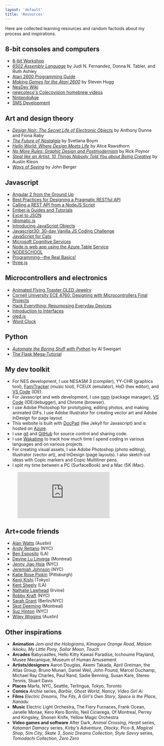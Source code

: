 ```yaml
---
layout: 'default'
title: 'Resources'
---
```


Here are collected learning resources and random factoids about my process and inspirations.


## 8-bit consoles and computers
  - [8-bit Workshop](http://www.8bitworkshop.com)
  - *[6502 Assembly Language](http://www.amazon.com/Assembly-Language-Programming-Self-teaching-Guides/dp/0471861200)* by Judi N. Fernandez, Donna N. Tabler, and Ruth Ashley
  - [Atari 2600 Programming Guide](http://www.atariage.com/2600/programming/)
  - *[Making Games for the Atari 2600](https://www.amazon.com/Making-Games-Atari-2600-Steven/dp/1541021304/)* by Steven Hugg
  - [NesDev Wiki](http://wiki.nesdev.com/w/index.php/Nesdev_Wiki)
  - [newcoleco's Colecovision homebrew videos](https://www.youtube.com/playlist?list=PL7C48074376C9BAA0)
  - [NintendoAge](http://www.nintendoage.com)
  - [SMS Development](http://www.smspower.org/Development/Index)


## Art and design theory
  - *[Design Noir: The Secret Life of Electronic Objects](https://www.amazon.com/Design-Noir-Secret-Electronic-Objects/dp/3764365668/)* by Anthony Dunne and Fiona Raby
  - *[The Future of Nostalgia](https://www.amazon.com/Future-Nostalgia-Svetlana-Boym/dp/0465007082/)* by Svetlana Boym
  - *[Hello World: Where Design Meets Life](https://www.amazon.com/Hello-World-Where-Design-Meets/dp/1468308068)* by Alice Rawsthorn
  - *[No More Rules: Graphic Design and Postmodernism](https://www.amazon.com/No-More-Rules-Graphic-Postmodernism/dp/0300100345/)* by Rick Poynor
  - *[Steal like an Artist: 10 Things Nobody Told You about Being Creative](http://austinkleon.com/2011/03/30/how-to-steal-like-an-artist-and-9-other-things-nobody-told-me)* by Austin Kleon
  - *[Ways of Seeing](https://www.amazon.com/Ways-Seeing-Based-BBC-Television/dp/0140135154/)* by John Berger


## Javascript
  - [Angular 2 from the Ground Up](https://www.youtube.com/watch?v=IWVAPIDXzFY)
  - [Best Practices for Designing a Pragmatic RESTful API](http://www.vinaysahni.com/best-practices-for-a-pragmatic-restful-api#restful)  
  - [Calling a REST API from a NodeJS Script](https://rapiddg.com/blog/calling-rest-api-nodejs-script)
  - [Ember.js Guides and Tutorials](https://guides.emberjs.com/v2.11.0/)
  - [Excel to JSON](https://github.com/mhaemmerle/excel-to-json)
  - [idiomatic.js](https://github.com/rwaldron/idiomatic.js)
  - [Introducing JavaScript Objects](https://developer.mozilla.org/en-US/docs/Learn/JavaScript/Objects)
  - [Javascript30: 30-day Vanilla JS Coding Challenge](http://wesbos.com/javascript30/)
  - [JavaScript for Cats](http://jsforcats.com/)
  - [Microsoft Cognitive Services](http://www.microsoft.com/cognitive)
  - [Node.js web app using the Azure Table Service](https://docs.microsoft.com/en-us/azure/app-service-web/storage-nodejs-use-table-storage-web-site)
  - [NODESCHOOL](https://nodeschool.io/)
  - [Programming--the Real Basics!](https://dev.opera.com/articles/programming-the-real-basics/)
  - [three.js](https://github.com/mrdoob/three.js)


## Microcontrollers and electronics
  - [Animated Flying Toaster OLED Jewelry](https://learn.adafruit.com/animated-flying-toaster-oled-jewelry/overview)      
  - [Cornell University ECE 4760: Designing with Microcontrollers Final Projects](http://people.ece.cornell.edu/land/courses/ece4760/FinalProjects/)
  - [Hack Everything: Repurposing Everyday Devices](https://www.youtube.com/watch?v=VY9SBPo1Oy8)
  - [Introduction to Interfaces](https://www.youtube.com/watch?v=nMZJwspSkAc)
  - [oled.js](https://github.com/noopkat/oled-js)
  - [Word Clock](https://www.hackster.io/wgbartley/word-clock-v2-26adee)


## Python
  - *[Automate the Boring Stuff with Python](http://www.automatetheboringstuff.com)* by Al Sweigart
  - [The Flask Mega-Tutorial](https://blog.miguelgrinberg.com/post/the-flask-mega-tutorial-part-i-hello-world)


## My dev toolkit
  - For NES development, I use NESASM 3 (compiler), YY-CHR (graphics tool), [FamiTracker](http://www.famitracker.com/) (music tool), FCEUX (emulator), HxD (hex editor), and [VS Code](http://code.visualstudio.com) (IDE).
  - For Javascript and web development, I use [npm](http://npmjs.org) (package manager), [VS Code](http://code.visualstudio.com) (IDE/debugger), and Chrome (browser).
  - I use Adobe Photoshop for prototyping, editing photos, and making animated GIFs. I use Adobe Illustrator for creating vector art and Adobe InDesign for page layout.
  - This website is built with [DocPad](http://docpad.org) (like Jekyll for Javascript) and is hosted on [Azure](http://azure.microsoft.com).
  - I use [git](https://git-scm.com/) and [GitHub](http://github.com) for source control and sharing code.
  - I use [Wakatime](https://wakatime.com/) to track how much time I spend coding in various languages and on various projects.
  - For creating visual assets, I use Adobe Photoshop (photo editing), Illustrator (vector art), and InDesign (page layouts). I also sketch out ideas with Copic markers and Copic Multiliner pens.
  - I split my time between a PC (SurfaceBook) and a Mac (5K iMac).

<figure><embed src="https://wakatime.com/share/@hxlnt/47749de7-8b68-42f7-a105-bfe4bef1c801.svg"></embed></figure>


## Art+code friends
  - [Alan Watts](http://www.clawfun.com) (Austin)
  - [Andy Reitano](http://www.andrewreitano.com/) (NYC)
  - [Ben Esposito](http://torahhorse.com) (LA)
  - [Devine Lu Linvega](http://www.wiki.xxiivv.com/) (Montreal)
  - [Jenny Jiao Hsia](http://qdork.com) (NYC)
  - [Jeremiah Johnson](http://www.datacorruption.org) (NYC)
  - [Katie Rose Pipkin](http://katierosepipkin.com) (Pittsburgh)
  - [Kenji Kishi](http://m7kenji.com) (Tokyo)
  - [Kent Sheely](http://www.kentsheely.com) (LA)
  - [Nathalie Lawhead](http://alienmelon.com) (Irvine)
  - [Robby Kraft](http://robbykraft.com/) (NYC)
  - [Sarah Grant](http://www.chootka.com/) (Berlin/NYC)
  - [Skot Deeming](http://www.mrghosty.com/) (Montreal)
  - [Suz Hinton](http://noopkat.com/) (NYC)
  - [Wiley Wiggins](http://wileywiggins.com) (Austin)


## Other inspirations
  - **Animation** *Jem and the Holograms*, *Kimagure Orange Road*, *Maison Ikkoku*, *My Little Pony*, *Sailor Moon*, *Touch*
  - **Arcades** Babycastles, Hello Kitty Kawaii Paradise, Icchoume Playland, Musee Mecanique, Museum of Human Amusement
  - **Artists/designers** Aaron Douglas, Akemi Takada, April Greiman, the Atlas Group, Bruno Munari, Daniel Weil, John Pound, Marcel Duchamp, Michael Ray Charles, Paul Rand, Sadie Benning, Susan Kare, Stereo Tennis, Stuart Davis
  - **Places** Marfa, NYC, Seattle, Terlingua, Tokyo, Toronto
  - **Comics** *Archie* series, *Barbie*, *Ghost World*, *Nancy*, *Video Girl Ai*
  - **Films** *Electric Dreams*, *The Fits*, *A Girl's Own Story*, *Space is the Place*, *Xanadu*
  - **Music** Electric Light Orchestra, The Fiery Furnaces, Frank Ocean, Janelle Monae, Kero Kero Bonito, Neil Cicierega, Of Montreal, Perrey and Kingsley, Shonen Knife, Yellow Magic Orchestra
  - **Video games and software** After Dark, *Animal Crossing*, *Herpit* series, *Katamari Damacy* series, *Kirby's Adventure*, *Otocky*, Pico-8, *Magical Shop*, *Sim City*, *Skate 3*, *Sonic Dreams Collection*, *Style Savvy* series, *Tomodachi Collection*, *Zero Zero*


